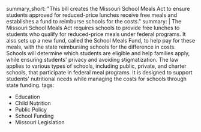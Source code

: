 summary_short: "This bill creates the Missouri School Meals Act to ensure students approved for reduced-price lunches receive free meals and establishes a fund to reimburse schools for the costs."
summary: |
  The Missouri School Meals Act requires schools to provide free lunches to students who qualify for reduced-price meals under federal programs. It also sets up a new fund, called the School Meals Fund, to help pay for these meals, with the state reimbursing schools for the difference in costs. Schools will determine which students are eligible and help families apply, while ensuring students' privacy and avoiding stigmatization. The law applies to various types of schools, including public, private, and charter schools, that participate in federal meal programs. It is designed to support students' nutritional needs while managing the costs for schools through state funding.
tags:
  - Education
  - Child Nutrition
  - Public Policy
  - School Funding
  - Missouri Legislation
